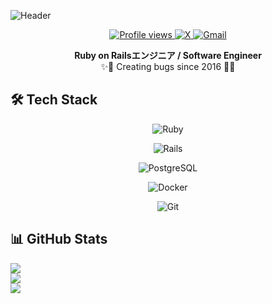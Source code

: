 ![Header](https://capsule-render.vercel.app/api?type=waving&color=gradient&height=200&section=header&text=rhiroe&fontSize=70&fontAlignY=35&animation=twinkling&avatarDisplay=true&avatarSource=https://raw.githubusercontent.com/rhiroe/rhiroe/main/public/images/me.png&avatarSize=90)

<p align="center">
  <a href="https://komarev.com/ghpvc/?username=rhiroe">
    <img src="https://komarev.com/ghpvc/?username=rhiroe&style=flat-square&color=blue" alt="Profile views" />
  </a>
  <a href="https://twitter.com/messages/compose?recipient_id=509745934">
    <img alt="X" src="https://img.shields.io/badge/X-%23000000.svg?&style=flat-square&logo=x&logoColor=white" />
  </a>
  <a href="mailto:ride.poke@gmail.com">
    <img alt="Gmail" src="https://img.shields.io/badge/Gmail-%23EA4335.svg?&style=flat-square&logo=gmail&logoColor=white" />
  </a>
</p>

<p align="center">
  <b>Ruby on Railsエンジニア / Software Engineer</b><br>
  ✨🐞 Creating bugs since 2016 🐛✨
</p>

## 🛠️ Tech Stack

<p align="center">
  <img src="https://img.shields.io/badge/Ruby-CC342D?style=for-the-badge&logo=ruby&logoColor=white" alt="Ruby" />
</p>

<p align="center">
  <img src="https://img.shields.io/badge/Rails-CC0000?style=for-the-badge&logo=ruby-on-rails&logoColor=white" alt="Rails" />
</p>

<p align="center">
  <img src="https://img.shields.io/badge/PostgreSQL-316192?style=for-the-badge&logo=postgresql&logoColor=white" alt="PostgreSQL" />
</p>

<p align="center">
  <img src="https://img.shields.io/badge/Docker-2496ED?style=for-the-badge&logo=docker&logoColor=white" alt="Docker" />
</p>

<p align="center">
  <img src="https://img.shields.io/badge/Git-F05032?style=for-the-badge&logo=git&logoColor=white" alt="Git" />
</p>

## 📊 GitHub Stats

<div>
  <img src="https://github-profile-summary-cards.vercel.app/api/cards/profile-details?username=rhiroe&theme=github_dark"/>
</div>

<div>
  <img align="top" src="https://github-readme-stats.vercel.app/api?username=rhiroe&show_icons=true&theme=github_dark&count_private=true" />
</div>

<div>
  <img align="top" src="https://github-readme-stats.vercel.app/api/top-langs/?username=rhiroe&theme=github_dark&hide=HTML,CSS&langs_count=3" />
</div>